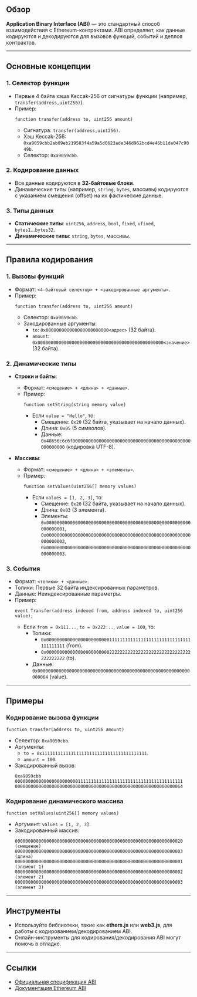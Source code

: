 ## Обзор
**Application Binary Interface (ABI)** — это стандартный способ взаимодействия с Ethereum-контрактами. ABI определяет, как данные кодируются и декодируются для вызовов функций, событий и деплоя контрактов.

---

## Основные концепции

### 1. **Селектор функции**
- Первые 4 байта хэша Keccak-256 от сигнатуры функции (например, `transfer(address,uint256)`).
- Пример:
  ```solidity
  function transfer(address to, uint256 amount)
  ```
  - Сигнатура: `transfer(address,uint256)`.
  - Хэш Keccak-256: `0xa9059cbb2ab09eb219583f4a59a5d0623ade346d962bcd4e46b11da047c9049b`.
  - Селектор: `0xa9059cbb`.

### 2. **Кодирование данных**
- Все данные кодируются в **32-байтовые блоки**.
- Динамические типы (например, `string`, `bytes`, массивы) кодируются с указанием смещения (offset) на их фактические данные.

### 3. **Типы данных**
- **Статические типы**: `uint256`, `address`, `bool`, `fixed`, `ufixed`, `bytes1`...`bytes32`.
- **Динамические типы**: `string`, `bytes`, массивы.

---

## Правила кодирования

### 1. **Вызовы функций**
- Формат: `<4-байтовый селектор> + <закодированные аргументы>`.
- Пример:
  ```solidity
  function transfer(address to, uint256 amount)
  ```
  - Селектор: `0xa9059cbb`.
  - Закодированные аргументы:
    - `to`: `0x000000000000000000000000<адрес>` (32 байта).
    - `amount`: `0x000000000000000000000000000000000000000000000000<значение>` (32 байта).

### 2. **Динамические типы**
- **Строки и байты**:
  - Формат: `<смещение> + <длина> + <данные>`.
  - Пример:
    ```solidity
    function setString(string memory value)
    ```
    - Если `value = "Hello"`, то:
      - Смещение: `0x20` (32 байта, указывает на начало данных).
      - Длина: `0x05` (5 символов).
      - Данные: `0x48656c6c6f000000000000000000000000000000000000000000000000000000` (кодировка UTF-8).

- **Массивы**:
  - Формат: `<смещение> + <длина> + <элементы>`.
  - Пример:
    ```solidity
    function setValues(uint256[] memory values)
    ```
    - Если `values = [1, 2, 3]`, то:
      - Смещение: `0x20` (32 байта, указывает на начало данных).
      - Длина: `0x03` (3 элемента).
      - Элементы: `0x0000000000000000000000000000000000000000000000000000000000000001`, `0x0000000000000000000000000000000000000000000000000000000000000002`, `0x0000000000000000000000000000000000000000000000000000000000000003`.

### 3. **События**
- Формат: `<топики> + <данные>`.
- Топики: Первые 32 байта индексированных параметров.
- Данные: Неиндексированные параметры.
- Пример:
  ```solidity
  event Transfer(address indexed from, address indexed to, uint256 value);
  ```
  - Если `from = 0x111...`, `to = 0x222...`, `value = 100`, то:
    - Топики:
      - `0x0000000000000000000000001111111111111111111111111111111111111111` (from).
      - `0x0000000000000000000000002222222222222222222222222222222222222222` (to).
    - Данные: `0x0000000000000000000000000000000000000000000000000000000000000064` (value).

---

## Примеры

### Кодирование вызова функции
```solidity
function transfer(address to, uint256 amount)
```
- Селектор: `0xa9059cbb`.
- Аргументы:
  - `to = 0x1111111111111111111111111111111111111111`.
  - `amount = 100`.
- Закодированный вызов:
  ```
  0xa9059cbb
  0000000000000000000000001111111111111111111111111111111111111111
  0000000000000000000000000000000000000000000000000000000000000064
  ```

### Кодирование динамического массива
```solidity
function setValues(uint256[] memory values)
```
- Аргумент: `values = [1, 2, 3]`.
- Закодированный массив:
  ```
  0000000000000000000000000000000000000000000000000000000000000020 (смещение)
  0000000000000000000000000000000000000000000000000000000000000003 (длина)
  0000000000000000000000000000000000000000000000000000000000000001 (элемент 1)
  0000000000000000000000000000000000000000000000000000000000000002 (элемент 2)
  0000000000000000000000000000000000000000000000000000000000000003 (элемент 3)
  ```

---

## Инструменты
- Используйте библиотеки, такие как **ethers.js** или **web3.js**, для работы с кодированием/декодированием ABI.
- Онлайн-инструменты для кодирования/декодирования ABI могут помочь в отладке.

---

## Ссылки
- [Официальная спецификация ABI](https://docs.soliditylang.org/en/latest/abi-spec.html)
- [Документация Ethereum ABI](https://ethereum.org/en/developers/docs/smart-contracts/compilation/#web-applications)
